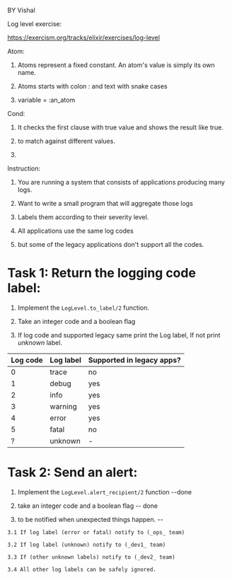 BY Vishal

Log level exercise:

https://exercism.org/tracks/elixir/exercises/log-level


Atom:

  1. Atoms represent a fixed constant. An atom's value is simply its own name.

  2. Atoms starts with colon : and text  with snake cases

  3. variable = :an_atom

Cond:

  1. It checks the first clause with true value and shows the result like true.

  2. to match against different values. 

  3. 

Instruction:

  1. You are running a system that consists of applications producing many logs.

  2. Want to write a small program that will aggregate those logs

  3. Labels them according to their severity level.

  4. All applications use the same log codes

  5. but some of the legacy applications don't support all the codes.


# Task 1: Return the logging code label:

  1. Implement the `LogLevel.to_label/2` function.

  2. Take an integer code and a boolean flag

  3. If log code and supported legacy same print the Log label, If not print _unknown_ label.

| Log code | Log label | Supported in legacy apps? |
| -------- | --------- | ------------------------- |
| 0        | trace     | no                        |
| 1        | debug     | yes                       |
| 2        | info      | yes                       |
| 3        | warning   | yes                       |
| 4        | error     | yes                       |
| 5        | fatal     | no                        |
| ?        | unknown   | -                         |


# Task 2: Send an alert:

  1. Implement the `LogLevel.alert_recipient/2` function --done

  2. take an integer code and a boolean flag  -- done

  3. to be notified when unexpected things happen. --

    3.1 If log label (error or fatal) notify to (_ops_ team)
    
    3.2 If log label (unknown) notify to (_dev1_ team)

    3.3 If (other unknown labels) notify to (_dev2_ team)

    3.4 All other log labels can be safely ignored.
